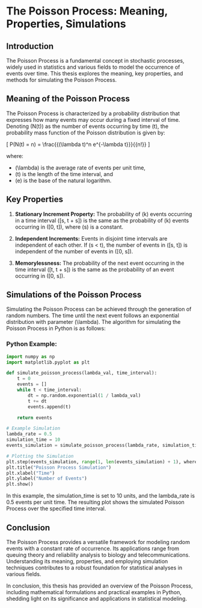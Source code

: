 # The Poisson Process: Meaning, Properties, Simulations

## Introduction

The Poisson Process is a fundamental concept in stochastic processes, widely used in statistics and various fields to model the occurrence of events over time. This thesis explores the meaning, key properties, and methods for simulating the Poisson Process.

## Meaning of the Poisson Process

The Poisson Process is characterized by a probability distribution that expresses how many events may occur during a fixed interval of time. Denoting \(N(t)\) as the number of events occurring by time \(t\), the probability mass function of the Poisson distribution is given by:

\[ P(N(t) = n) = \frac{{(\lambda t)^n e^{-\lambda t}}}{{n!}} \]

where:
- \(\lambda\) is the average rate of events per unit time,
- \(t\) is the length of the time interval, and
- \(e\) is the base of the natural logarithm.

## Key Properties

1. **Stationary Increment Property:** The probability of \(k\) events occurring in a time interval \([s, t + s]\) is the same as the probability of \(k\) events occurring in \([0, t]\), where \(s\) is a constant.

2. **Independent Increments:** Events in disjoint time intervals are independent of each other. If \(s < t\), the number of events in \([s, t]\) is independent of the number of events in \([0, s]\).

3. **Memorylessness:** The probability of the next event occurring in the time interval \([t, t + s]\) is the same as the probability of an event occurring in \([0, s]\).

## Simulations of the Poisson Process

Simulating the Poisson Process can be achieved through the generation of random numbers. The time until the next event follows an exponential distribution with parameter \(\lambda\). The algorithm for simulating the Poisson Process in Python is as follows:

### Python Example:

```python
import numpy as np
import matplotlib.pyplot as plt

def simulate_poisson_process(lambda_val, time_interval):
    t = 0
    events = []
    while t < time_interval:
        dt = np.random.exponential(1 / lambda_val)
        t += dt
        events.append(t)

    return events

# Example Simulation
lambda_rate = 0.5
simulation_time = 10
events_simulation = simulate_poisson_process(lambda_rate, simulation_time)

# Plotting the Simulation
plt.step(events_simulation, range(1, len(events_simulation) + 1), where='post')
plt.title("Poisson Process Simulation")
plt.xlabel("Time")
plt.ylabel("Number of Events")
plt.show()
```

In this example, the simulation_time is set to 10 units, and the lambda_rate is 0.5 events per unit time. The resulting plot shows the simulated Poisson Process over the specified time interval.

## Conclusion
The Poisson Process provides a versatile framework for modeling random events with a constant rate of occurrence. Its applications range from queuing theory and reliability analysis to biology and telecommunications. Understanding its meaning, properties, and employing simulation techniques contributes to a robust foundation for statistical analyses in various fields.

In conclusion, this thesis has provided an overview of the Poisson Process, including mathematical formulations and practical examples in Python, shedding light on its significance and applications in statistical modeling.